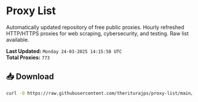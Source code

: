 # Proxy List

Automatically updated repository of free public proxies. Hourly refreshed HTTP/HTTPS proxies for web scraping, cybersecurity, and testing. Raw list available.

**Last Updated:** `Monday 24-03-2025 14:15:58 UTC`  
**Total Proxies:** `773`

## 📥 Download
```bash
curl -O https://raw.githubusercontent.com/theriturajps/proxy-list/main/proxies.txt
